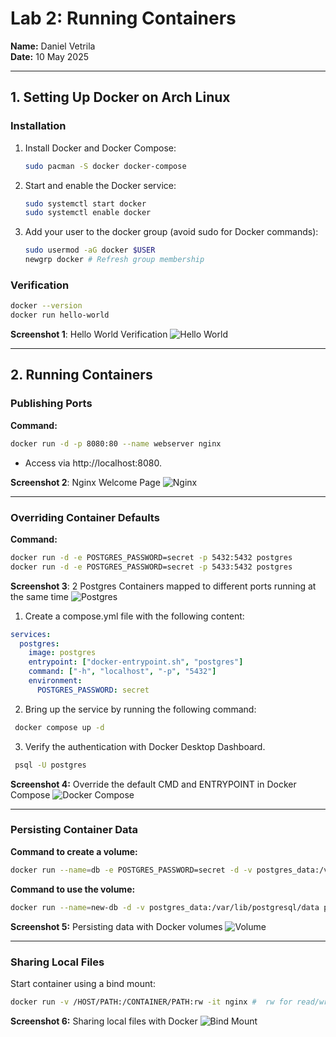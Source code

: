 # Lab 2: Running Containers  
**Name:** Daniel Vetrila  
**Date:** 10 May 2025  

---

## **1. Setting Up Docker on Arch Linux**  

### **Installation**  
1. Install Docker and Docker Compose:  
   ```bash
   sudo pacman -S docker docker-compose

2. Start and enable the Docker service:  
   ```bash
   sudo systemctl start docker
   sudo systemctl enable docker
   
3. Add your user to the docker group (avoid sudo for Docker commands):  
   ```bash
   sudo usermod -aG docker $USER 
   newgrp docker # Refresh group membership


### Verification  
  ```bash
  docker --version
  docker run hello-world 
  ```

**Screenshot 1**: Hello World Verification
![Hello World](./assets/Screenshots/helloWorld)

---

## 2. Running Containers

### Publishing Ports

**Command:**  
```bash
docker run -d -p 8080:80 --name webserver nginx
```
- Access via http://localhost:8080.

**Screenshot 2**: Nginx Welcome Page
![Nginx](./assets/Screenshots/nginx)

---

### Overriding Container Defaults

**Command:**  
```bash
docker run -d -e POSTGRES_PASSWORD=secret -p 5432:5432 postgres
docker run -d -e POSTGRES_PASSWORD=secret -p 5433:5432 postgres
```

**Screenshot 3**: 2 Postgres Containers mapped to different ports running at the same time
![Postgres](./assets/Screenshots/postgres)

1. Create a compose.yml file with the following content:

```yaml
services:
  postgres:
    image: postgres
    entrypoint: ["docker-entrypoint.sh", "postgres"]
    command: ["-h", "localhost", "-p", "5432"]
    environment:
      POSTGRES_PASSWORD: secret 
```

2. Bring up the service by running the following command:
```bash
 docker compose up -d
``` 

3. Verify the authentication with Docker Desktop Dashboard.
```bash
 psql -U postgres
```

**Screenshot 4:** Override the default CMD and ENTRYPOINT in Docker Compose
![Docker Compose](./assets/Screenshots/postgresLogin)

---

### Persisting Container Data

**Command to create a volume:**  
```bash
docker run --name=db -e POSTGRES_PASSWORD=secret -d -v postgres_data:/var/lib/postgresql/data postgres
```

**Command to use the volume:**  
```bash
docker run --name=new-db -d -v postgres_data:/var/lib/postgresql/data postgres
```

**Screenshot 5:** Persisting data with Docker volumes
![Volume](./assets/Screenshots/volume)

---

### Sharing Local Files

Start container using a bind mount:  
```bash
docker run -v /HOST/PATH:/CONTAINER/PATH:rw -it nginx #  rw for read/write permissions
```

**Screenshot 6:** Sharing local files with Docker
![Bind Mount](./assets/Screenshots/bindMount)

